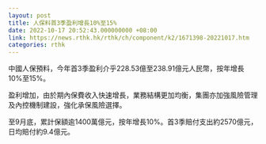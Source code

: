 ```yaml
---
layout: post
title: 人保料首3季盈利增長10%至15%
date: 2022-10-17 20:52:43.000000000 +08:00
link: https://news.rthk.hk/rthk/ch/component/k2/1671398-20221017.htm
categories: rthk
---
```


中國人保預料，今年首3季盈利介乎228.53億至238.91億元人民幣，按年增長10%至15%。

盈利增加，由於期內保費收入快速增長，業務結構更加均衡，集團亦加強風險管理及內控機制建設，強化承保風險選擇。

至9月底，累計保額逾1400萬億元，按年增長10%。首3季賠付支出約2570億元，日均賠付約9.4億元。

